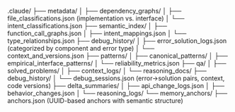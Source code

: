.claude/
├── metadata/
│   ├── dependency_graphs/
│   ├── file_classifications.json (implementation vs. interface)
│   └── intent_classifications.json
├── semantic_index/
│   ├── function_call_graphs.json
│   ├── intent_mappings.json
│   └── type_relationships.json
├── debug_history/
│   ├── error_solution_logs.json (categorized by component and error type)
│   └── context_and_versions.json
├── patterns/
│   ├── canonical_patterns/
│   ├── empirical_interface_patterns/
│   └── reliability_metrics.json
├── qa/
│   ├── solved_problems/
│   ├── context_logs/
│   └── reasoning_docs/
├── debug_history/
│   └── debug_sessions.json (error→solution pairs, context, code versions)
├── delta_summaries/
│   ├── api_change_logs.json
│   ├── behavior_changes.json
│   └── reasoning_logs/
└── memory_anchors/
    ├── anchors.json (UUID-based anchors with semantic structure)
